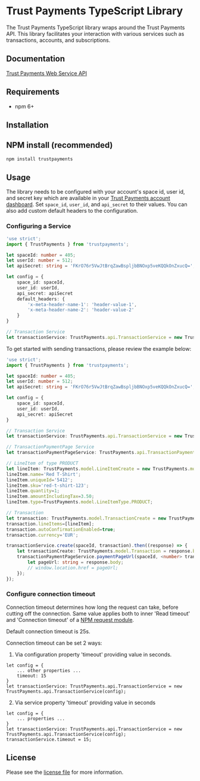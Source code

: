 # Trust Payments TypeScript Library

The Trust Payments TypeScript library wraps around the Trust Payments API. This library facilitates your interaction with various services such as transactions, accounts, and subscriptions.


## Documentation

[Trust Payments Web Service API](https://ep.trustpayments.com/doc/api/web-service)

## Requirements

- npm 6+

## Installation

## NPM install (recommended)
```sh
npm install trustpayments
```

## Usage
The library needs to be configured with your account's space id, user id, and secret key which are available in your [Trust Payments
account dashboard](https://ep.trustpayments.com/account/select). Set `space_id`, `user_id`, and `api_secret` to their values. You can also add custom default headers to the configuration.

### Configuring a Service

```typescript
'use strict';
import { TrustPayments } from 'trustpayments';

let spaceId: number = 405;
let userId: number = 512;
let apiSecret: string = 'FKrO76r5VwJtBrqZawBspljbBNOxp5veKQQkOnZxucQ=';

let config = {
    space_id: spaceId,
    user_id: userId,
    api_secret: apiSecret
    default_headers: {
        'x-meta-header-name-1': 'header-value-1',
        'x-meta-header-name-2': 'header-value-2'
    }
}

// Transaction Service
let transactionService: TrustPayments.api.TransactionService = new TrustPayments.api.TransactionService(config);

```

To get started with sending transactions, please review the example below:

```typescript
'use strict';
import { TrustPayments } from 'trustpayments';

let spaceId: number = 405;
let userId: number = 512;
let apiSecret: string = 'FKrO76r5VwJtBrqZawBspljbBNOxp5veKQQkOnZxucQ=';

let config = {
    space_id: spaceId,
    user_id: userId,
    api_secret: apiSecret
}

// Transaction Service
let transactionService: TrustPayments.api.TransactionService = new TrustPayments.api.TransactionService(config);

// TransactionPaymentPage Service
let transactionPaymentPageService: TrustPayments.api.TransactionPaymentPageService = new TrustPayments.api.TransactionPaymentPageService(config);

// LineItem of type PRODUCT
let lineItem: TrustPayments.model.LineItemCreate = new TrustPayments.model.LineItemCreate();
lineItem.name='Red T-Shirt';
lineItem.uniqueId='5412';
lineItem.sku='red-t-shirt-123';
lineItem.quantity=1;
lineItem.amountIncludingTax=3.50;
lineItem.type=TrustPayments.model.LineItemType.PRODUCT;

// Transaction
let transaction: TrustPayments.model.TransactionCreate = new TrustPayments.model.TransactionCreate();
transaction.lineItems=[lineItem];
transaction.autoConfirmationEnabled=true;
transaction.currency='EUR';

transactionService.create(spaceId, transaction).then((response) => {
    let transactionCreate: TrustPayments.model.Transaction = response.body;
    transactionPaymentPageService.paymentPageUrl(spaceId, <number> transactionCreate.id).then(function (response) {
        let pageUrl: string = response.body;
        // window.location.href = pageUrl;
    });
});

```

### Configure connection timeout
Connection timeout determines how long the request can take, before cutting off the connection. Same value applies both to inner 'Read timeout' and 'Connection timeout' of a [NPM request module](https://www.npmjs.com/package/request).

Default connection timeout is 25s.


Connection timeout can be set 2 ways:

1. Via configuration property 'timeout' providing value in seconds.
```
let config = {
    ... other properties ...
    timeout: 15
}
let transactionService: TrustPayments.api.TransactionService = new TrustPayments.api.TransactionService(config);
```

2. Via service property 'timeout' providing value in seconds
```
let config = {
    ... properties ...
}
let transactionService: TrustPayments.api.TransactionService = new TrustPayments.api.TransactionService(config);
transactionService.timeout = 15;
```

## License

Please see the [license file](https://github.com/TrustPayments/typescript-sdk/blob/master/LICENSE) for more information.
